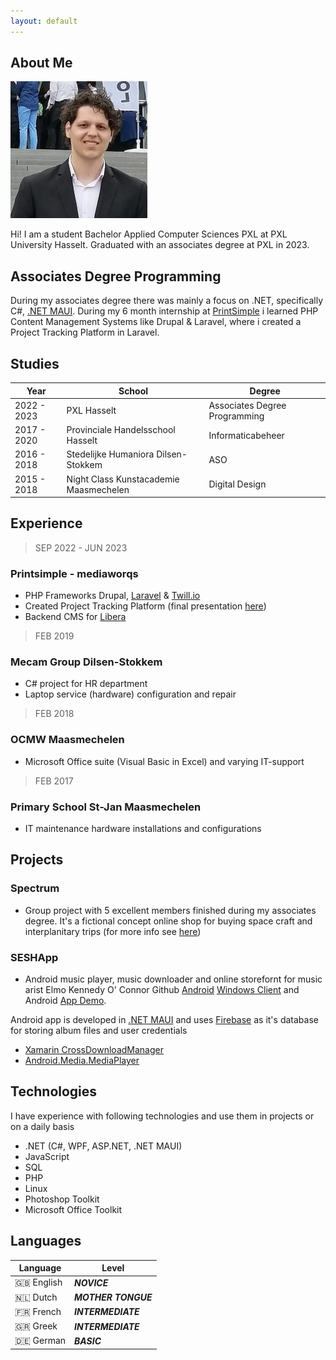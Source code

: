 ```yaml
---
layout: default
---
```


## About Me

<img class="profile-picture" src="picture.jpeg">

Hi! I am a student Bachelor Applied Computer Sciences PXL at PXL University Hasselt. Graduated with an associates degree at PXL in 2023.

## Associates Degree Programming

During my associates degree there was mainly a focus on .NET, specifically C#, [.NET MAUI](https://learn.microsoft.com/en-us/dotnet/maui/what-is-maui). During my 6 month internship at [PrintSimple](https://www.printsimple.eu/) i learned PHP Content Management Systems like Drupal & Laravel, where i created a Project Tracking Platform in Laravel.

## Studies

Year | School                                 | Degree
-----|----------------------------------------|--------
2022 - 2023 | PXL Hasselt                            | Associates Degree Programming
2017 - 2020 | Provinciale Handelsschool Hasselt      | Informaticabeheer
2016 - 2018 | Stedelijke Humaniora Dilsen-Stokkem    | ASO
2015 - 2018 | Night Class Kunstacademie Maasmechelen | Digital Design

## Experience

> SEP 2022 - JUN 2023
### Printsimple - mediaworqs
* PHP Frameworks Drupal, [Laravel](https://www.laravel.com) & [Twill.io](https://twillcms.com)
* Created Project Tracking Platform (final presentation [here](/presentationMedia.pdf))
* Backend CMS for [Libera](https://www.libera.be)

> FEB 2019
### Mecam Group Dilsen-Stokkem
* C# project for HR department
* Laptop service (hardware) configuration and repair

> FEB 2018
### OCMW Maasmechelen
* Microsoft Office suite (Visual Basic in Excel) and varying IT-support

> FEB 2017
### Primary School St-Jan Maasmechelen 
* IT maintenance hardware installations and configurations

## Projects
### Spectrum
* Group project with 5 excellent members finished during my associates degree. It's a fictional concept online shop for buying space craft and interplanitary trips (for more info see [here](/wpl2Logboek.pdf))

### SESHApp
* Android music player, music downloader and online storefornt for music arist Elmo Kennedy O' Connor Github [Android](https://github.com/toonvank/2022SeshApp.git) [Windows Client](https://github.com/toonvank/BoneAlbumDownloaderWindows) and Android [App Demo](https://youtu.be/-TMKff5HjkA).

Android app is developed in [.NET MAUI](https://learn.microsoft.com/en-us/dotnet/maui/what-is-maui) and uses [Firebase](https://firebase.google.com) as it's database for storing album files and user credentials


* [Xamarin CrossDownloadManager](https://github.com/SimonSimCity/Xamarin-CrossDownloadManager)
* [Android.Media.MediaPlayer](https://developer.android.com/reference/android/media/MediaPlayer) 

## Technologies
I have experience with following technologies and use them in projects or on a daily basis

* .NET (C#, WPF, ASP.NET, .NET MAUI)
* JavaScript
* SQL
* PHP
* Linux
* Photoshop Toolkit
* Microsoft Office Toolkit

## Languages
Language | Level        
-----|--------------
🇬🇧 English | **_NOVICE_** 
🇳🇱 Dutch | **_MOTHER TONGUE_**
🇫🇷 French | **_INTERMEDIATE_**
🇬🇷 Greek | **_INTERMEDIATE_**
🇩🇪 German  |**_BASIC_**